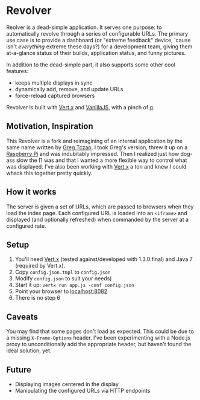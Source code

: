 Revolver
========

Reolver is a dead-simple application.  It serves one purpose: to automatically revolve through a series of configurable URLs.  The primary use case is to provide a dashboard (or "extreme feedback" device, 'cause isn't *everything* extreme these days?) for a development team, giving them at-a-glance status of their builds, application status, and funny pictures.

In addition to the dead-simple part, it also supports some other cool features:

* keeps multiple displays in sync
* dynamically add, remove, and update URLs
* force-reload captured browsers

Revolver is built with [Vert.x](http://vertx.io/) and [VanillaJS](http://vanilla-js.com), with a pinch of [q](http://documentup.com/kriskowal/q/).

Motivation, Inspiration
-----------------------

This Revolver is a fork and reimagining of an internal application by the same name written by [Greg Tczap](https://github.com/gtczap).  I took Greg's version, threw it up on a [Raspberry Pi](http://www.raspberrypi.org/) and was indubitably impressed.  Then I realized just how dog-ass slow the ∏ was and that I wanted a more flexible way to control what was displayed.  I've also been working with [Vert.x](http://vertx.io) a ton and knew I could whack this together pretty quickly.

How it works
------------

The server is given a set of URLs, which are passed to browsers when they load the index page.  Each configured URL is loaded into an `<iframe>` and displayed (and optionally refreshed) when commanded by the server at a configured rate.  

Setup
-----

1. You'll need [Vert.x](http://vertx.io/downloads.html) (tested against/developed with 1.3.0.final) and Java 7 (required by Vert.x).  
2. Copy `config.json.tmpl` to `config.json`
3. Modify `config.json` to suit your needs)
4. Start it up: `vertx run app.js -conf config.json`
5. Point your browser to [localhost:8082](http://localhost:8082/)
6. There is no step 6


Caveats
-------

You may find that some pages don't load as expected.  This could be due to a missing `X-Frame-Options` header.  I've been experimenting with a Node.js proxy to unconditionally add the appropriate header, but haven't found the ideal solution, yet.

Future
------

* Displaying images centered in the display
* Manipulating the configured URLs via HTTP endpoints